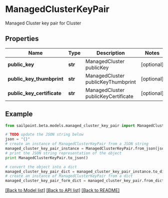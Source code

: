 # ManagedClusterKeyPair

Managed Cluster key pair for Cluster

## Properties
Name | Type | Description | Notes
------------ | ------------- | ------------- | -------------
**public_key** | **str** | ManagedCluster publicKey | [optional] 
**public_key_thumbprint** | **str** | ManagedCluster publicKeyThumbprint | [optional] 
**public_key_certificate** | **str** | ManagedCluster publicKeyCertificate | [optional] 

## Example

```python
from sailpoint.beta.models.managed_cluster_key_pair import ManagedClusterKeyPair

# TODO update the JSON string below
json = "{}"
# create an instance of ManagedClusterKeyPair from a JSON string
managed_cluster_key_pair_instance = ManagedClusterKeyPair.from_json(json)
# print the JSON string representation of the object
print ManagedClusterKeyPair.to_json()

# convert the object into a dict
managed_cluster_key_pair_dict = managed_cluster_key_pair_instance.to_dict()
# create an instance of ManagedClusterKeyPair from a dict
managed_cluster_key_pair_form_dict = managed_cluster_key_pair.from_dict(managed_cluster_key_pair_dict)
```
[[Back to Model list]](../README.md#documentation-for-models) [[Back to API list]](../README.md#documentation-for-api-endpoints) [[Back to README]](../README.md)


